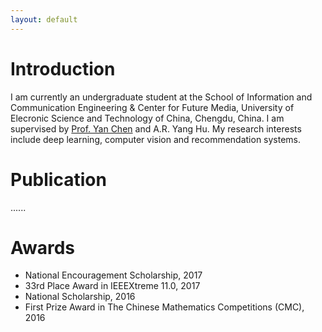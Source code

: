 ```yaml
---
layout: default
---
```


# Introduction
I am currently an undergraduate student at the School of Information and Communication Engineering & Center for Future Media, University of Elecronic Science and Technology of China, Chengdu, China. I am supervised by [Prof. Yan Chen](https://scholar.google.com.hk/citations?user=MVOCn1AAAAAJ&hl=en) and A.R. Yang Hu. My research interests include deep learning, computer vision and recommendation systems.

# Publication

......

# Awards
- National Encouragement Scholarship, 2017
- 33rd Place Award in IEEEXtreme 11.0, 2017
- National Scholarship, 2016
- First Prize Award in The Chinese Mathematics Competitions (CMC), 2016
